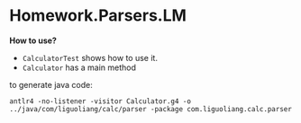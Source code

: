 # Homework.Parsers.LM

**How to use?**
 - `CalculatorTest` shows how to use it. 
 - `Calculator` has a main method

to generate java code:
```
antlr4 -no-listener -visitor Calculator.g4 -o ../java/com/liguoliang/calc/parser -package com.liguoliang.calc.parser
```